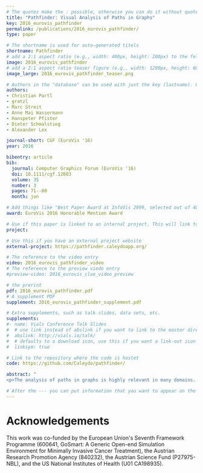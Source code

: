 ```yaml
---
# The quotes make the : possible, otherwise you can do it without quotes
title: "Pathfinder: Visual Analysis of Paths in Graphs"
key: 2016_eurovis_pathfinder
permalink: /publications/2016_eurovis_pathfinder/
type: paper

# The shortname is used for auto-generated titels
shortname: Pathfinder
# add a 2:1 aspect ratio (e.g., width: 400px, height: 200px) to the folder /assets/images/papers/
image: 2016_eurovis_pathfinder
# add a 2:1 aspect ratio teaser figure (e.g., width: 1200px, height: 600px) to the folder /assets/images/papers/
image_large: 2016_eurovis_pathfinder_teaser.png

# Authors in the "database" can be used with just the key (lastname). Others can be written properly.
authors:
- Christian Partl
- gratzl
- Marc Streit
- Anne Mai Wassermann
- Hanspeter Pfister
- Dieter Schmalstieg
- Alexander Lex

journal-short: CGF (EuroVis '16)
year: 2016

bibentry: article
bib:
  journal: Computer Graphics Forum (EuroVis '16)
  doi: 10.1111/cgf.12883
  volume: 35
  number: 3
  pages: 71--80
  month: jun

# Add things like "Best Paper Award at InfoVis 2099, selected out of 4000 submissions"
award: EuroVis 2016 Honorable Mention Award

# Use if this paper is linked to an internal project. This will link to the project site
project:

# Use this if you have an external project website
external-project: https://pathfinder.caleydoapp.org/

# The reference to the video entry
video: 2016_eurovis_pathfinder_video
# The reference to the preview viedo entry
#preview-video: 2016_eurovis_clue_video_preview

# the prerint
pdf: 2016_eurovis_pathfinder.pdf
# A supplement PDF
supplement: 2016_eurovis_pathfinder_supplement.pdf

# Extra supplements, such as talk slides, data sets, etc.
supplements:
#- name: Vials Conference Talk Slides
#  # use link instead of abslink if you want to link to the master directory
#  abslink: http://vials.io/talk/
#  # defaults to a download icon, use this if you want a link-out icon
#  linksym: true

# Link to the repository where the code is hostet
code: https://github.com/Caleydo/pathfinder/

abstract: "
<p>The analysis of paths in graphs is highly relevant in many domains. Typically, path-related tasks are performed in node-link layouts. Unfortunately, graph layouts often do not scale to the size of many real world networks. Also, many networks are multivariate, i.e., contain rich attribute sets associated with the nodes and edges. These attributes are often critical in judging paths, but directly visualizing attributes in a graph layout exacerbates the scalability problem. In this paper, we present visual analysis solutions dedicated to path-related tasks in large and highly multivariate graphs. We show that by focusing on paths, we can address the scalability problem of multivariate graph visualization, equipping analysts with a powerful tool to explore large graphs. We introduce Pathfinder, a technique that provides visual methods to query paths, while considering various constraints. The resulting set of paths is visualized in both a ranked list and as a node-link diagram. For the paths in the list, we display rich attribute data associated with nodes and edges, and the node-link diagram provides topological context. The paths can be ranked based on topological properties, such as path length or average node degree, and scores derived from attribute data. Pathfinder is designed to scale to graphs with tens of thousands of nodes and edges by employing strategies such as incremental query results. We demonstrate Pathfinder's fitness for use in scenarios with data from a coauthor network and biological pathways.</p>"

# After the --- you can put information that you want to appear on the website using markdown formatting or HTML. A good example are acknowledgements, extra references, an erratum, etc.
---
```



# Acknowledgements

This work was co-funded by the European Union's Seventh Framework Programme (600641, GoSmart: A Generic Open-end Simulation Environment for Minimally Invasive Cancer Treatment), the Austrian Research Promotion Agency (840232), the Austrian Science Fund (P27975-NBL), and the US National Institutes of Health (U01 CA198935).
